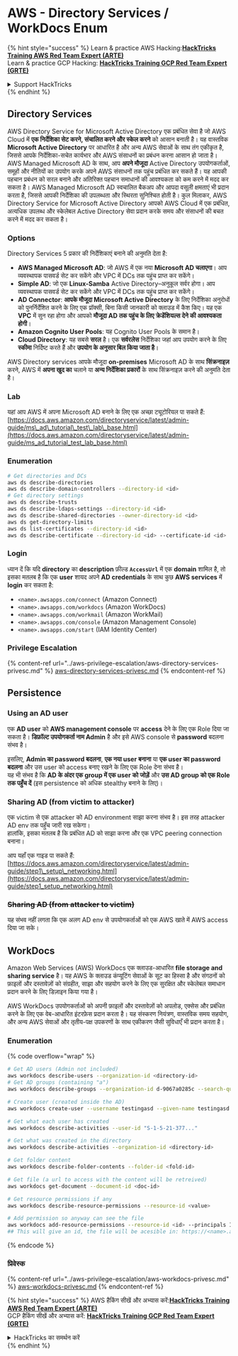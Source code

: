 # AWS - Directory Services / WorkDocs Enum

{% hint style="success" %}
Learn & practice AWS Hacking:<img src="../../../.gitbook/assets/image (1) (1) (1) (1).png" alt="" data-size="line">[**HackTricks Training AWS Red Team Expert (ARTE)**](https://training.hacktricks.xyz/courses/arte)<img src="../../../.gitbook/assets/image (1) (1) (1) (1).png" alt="" data-size="line">\
Learn & practice GCP Hacking: <img src="../../../.gitbook/assets/image (2) (1).png" alt="" data-size="line">[**HackTricks Training GCP Red Team Expert (GRTE)**<img src="../../../.gitbook/assets/image (2) (1).png" alt="" data-size="line">](https://training.hacktricks.xyz/courses/grte)

<details>

<summary>Support HackTricks</summary>

* Check the [**subscription plans**](https://github.com/sponsors/carlospolop)!
* **Join the** 💬 [**Discord group**](https://discord.gg/hRep4RUj7f) or the [**telegram group**](https://t.me/peass) or **follow** us on **Twitter** 🐦 [**@hacktricks\_live**](https://twitter.com/hacktricks_live)**.**
* **Share hacking tricks by submitting PRs to the** [**HackTricks**](https://github.com/carlospolop/hacktricks) and [**HackTricks Cloud**](https://github.com/carlospolop/hacktricks-cloud) github repos.

</details>
{% endhint %}

## Directory Services

AWS Directory Service for Microsoft Active Directory एक प्रबंधित सेवा है जो AWS Cloud में **एक निर्देशिका सेट करने, संचालित करने और स्केल करने** को आसान बनाती है। यह वास्तविक **Microsoft Active Directory** पर आधारित है और अन्य AWS सेवाओं के साथ तंग एकीकृत है, जिससे आपके निर्देशिका-सचेत कार्यभार और AWS संसाधनों का प्रबंधन करना आसान हो जाता है। AWS Managed Microsoft AD के साथ, आप **अपने मौजूदा** Active Directory उपयोगकर्ताओं, समूहों और नीतियों का उपयोग करके अपने AWS संसाधनों तक पहुंच प्रबंधित कर सकते हैं। यह आपकी पहचान प्रबंधन को सरल बनाने और अतिरिक्त पहचान समाधानों की आवश्यकता को कम करने में मदद कर सकता है। AWS Managed Microsoft AD स्वचालित बैकअप और आपदा वसूली क्षमताएं भी प्रदान करता है, जिससे आपकी निर्देशिका की उपलब्धता और स्थिरता सुनिश्चित होती है। कुल मिलाकर, AWS Directory Service for Microsoft Active Directory आपको AWS Cloud में एक प्रबंधित, अत्यधिक उपलब्ध और स्केलेबल Active Directory सेवा प्रदान करके समय और संसाधनों की बचत करने में मदद कर सकता है।

### Options

Directory Services 5 प्रकार की निर्देशिकाएं बनाने की अनुमति देता है:

* **AWS Managed Microsoft AD**: जो AWS में एक नया **Microsoft AD चलाएगा**। आप व्यवस्थापक पासवर्ड सेट कर सकेंगे और VPC में DCs तक पहुंच प्राप्त कर सकेंगे।
* **Simple AD**: जो एक **Linux-Samba** Active Directory–अनुकूल सर्वर होगा। आप व्यवस्थापक पासवर्ड सेट कर सकेंगे और VPC में DCs तक पहुंच प्राप्त कर सकेंगे।
* **AD Connector**: **आपके मौजूदा Microsoft Active Directory** के लिए निर्देशिका अनुरोधों को पुनर्निर्देशित करने के लिए एक प्रॉक्सी, बिना किसी जानकारी को क्लाउड में कैश किए। यह एक **VPC** में सुन रहा होगा और आपको **मौजूदा AD तक पहुंच के लिए क्रेडेंशियल्स देने की आवश्यकता होगी**।
* **Amazon Cognito User Pools**: यह Cognito User Pools के समान है।
* **Cloud Directory**: यह सबसे **सरल** है। एक **सर्वरलेस** निर्देशिका जहां आप उपयोग करने के लिए **स्कीमा** निर्दिष्ट करते हैं और **उपयोग के अनुसार बिल किया जाता है**।

AWS Directory services आपके मौजूदा **on-premises** Microsoft AD के साथ **सिंक्रनाइज़** करने, AWS में **अपना खुद का** चलाने या **अन्य निर्देशिका प्रकारों** के साथ सिंक्रनाइज़ करने की अनुमति देता है।

### Lab

यहां आप AWS में अपना Microsoft AD बनाने के लिए एक अच्छा ट्यूटोरियल पा सकते हैं: [https://docs.aws.amazon.com/directoryservice/latest/admin-guide/ms\_ad\_tutorial\_test\_lab\_base.html](https://docs.aws.amazon.com/directoryservice/latest/admin-guide/ms_ad_tutorial_test_lab_base.html)

### Enumeration
```bash
# Get directories and DCs
aws ds describe-directories
aws ds describe-domain-controllers --directory-id <id>
# Get directory settings
aws ds describe-trusts
aws ds describe-ldaps-settings --directory-id <id>
aws ds describe-shared-directories --owner-directory-id <id>
aws ds get-directory-limits
aws ds list-certificates --directory-id <id>
aws ds describe-certificate --directory-id <id> --certificate-id <id>
```
### Login

ध्यान दें कि यदि **directory** का **description** फ़ील्ड **`AccessUrl`** में एक **domain** शामिल है, तो इसका मतलब है कि एक **user** शायद अपने **AD credentials** के साथ कुछ **AWS services** में **login** कर सकता है:

* `<name>.awsapps.com/connect` (Amazon Connect)
* `<name>.awsapps.com/workdocs` (Amazon WorkDocs)
* `<name>.awsapps.com/workmail` (Amazon WorkMail)
* `<name>.awsapps.com/console` (Amazon Management Console)
* `<name>.awsapps.com/start` (IAM Identity Center)

### Privilege Escalation

{% content-ref url="../aws-privilege-escalation/aws-directory-services-privesc.md" %}
[aws-directory-services-privesc.md](../aws-privilege-escalation/aws-directory-services-privesc.md)
{% endcontent-ref %}

## Persistence

### Using an AD user

एक **AD user** को **AWS management console** पर **access** देने के लिए एक Role दिया जा सकता है। **डिफ़ॉल्ट उपयोगकर्ता नाम Admin** है और इसे AWS console से **password** बदलना संभव है।

इसलिए, **Admin का password बदलना**, **एक नया user बनाना** या **एक user का password बदलना** और उस user को access बनाए रखने के लिए एक Role देना संभव है।\
यह भी संभव है कि **AD के अंदर एक group में एक user को जोड़ें** और **उस AD group को एक Role तक पहुँच दें** (इस persistence को अधिक stealthy बनाने के लिए)।

### Sharing AD (from victim to attacker)

एक victim से एक attacker को AD environment साझा करना संभव है। इस तरह attacker AD env तक पहुँच जारी रख सकेगा।\
हालांकि, इसका मतलब है कि प्रबंधित AD को साझा करना और एक VPC peering connection बनाना।

आप यहाँ एक गाइड पा सकते हैं: [https://docs.aws.amazon.com/directoryservice/latest/admin-guide/step1\_setup\_networking.html](https://docs.aws.amazon.com/directoryservice/latest/admin-guide/step1_setup_networking.html)

### ~~Sharing AD (from attacker to victim)~~

यह संभव नहीं लगता कि एक अलग AD env से उपयोगकर्ताओं को एक AWS खाते में AWS access दिया जा सके।

## WorkDocs

Amazon Web Services (AWS) WorkDocs एक क्लाउड-आधारित **file storage and sharing service** है। यह AWS के क्लाउड कंप्यूटिंग सेवाओं के सूट का हिस्सा है और संगठनों को फ़ाइलों और दस्तावेज़ों को संग्रहीत, साझा और सहयोग करने के लिए एक सुरक्षित और स्केलेबल समाधान प्रदान करने के लिए डिज़ाइन किया गया है।

AWS WorkDocs उपयोगकर्ताओं को अपनी फ़ाइलों और दस्तावेज़ों को अपलोड, एक्सेस और प्रबंधित करने के लिए एक वेब-आधारित इंटरफ़ेस प्रदान करता है। यह संस्करण नियंत्रण, वास्तविक समय सहयोग, और अन्य AWS सेवाओं और तृतीय-पक्ष उपकरणों के साथ एकीकरण जैसी सुविधाएँ भी प्रदान करता है।

### Enumeration

{% code overflow="wrap" %}
```bash
# Get AD users (Admin not included)
aws workdocs describe-users --organization-id <directory-id>
# Get AD groups (containing "a")
aws workdocs describe-groups --organization-id d-9067a0285c --search-query a

# Create user (created inside the AD)
aws workdocs create-user --username testingasd --given-name testingasd --surname testingasd --password <password> --email-address name@directory.domain --organization-id <directory-id>

# Get what each user has created
aws workdocs describe-activities --user-id "S-1-5-21-377..."

# Get what was created in the directory
aws workdocs describe-activities --organization-id <directory-id>

# Get folder content
aws workdocs describe-folder-contents --folder-id <fold-id>

# Get file (a url to access with the content will be retreived)
aws workdocs get-document --document-id <doc-id>

# Get resource permissions if any
aws workdocs describe-resource-permissions --resource-id <value>

# Add permission so anyway can see the file
aws workdocs add-resource-permissions --resource-id <id> --principals Id=anonymous,Type=ANONYMOUS,Role=VIEWER
## This will give an id, the file will be acesible in: https://<name>.awsapps.com/workdocs/index.html#/share/document/<id>
```
{% endcode %}

### प्रिवेस्क

{% content-ref url="../aws-privilege-escalation/aws-workdocs-privesc.md" %}
[aws-workdocs-privesc.md](../aws-privilege-escalation/aws-workdocs-privesc.md)
{% endcontent-ref %}

{% hint style="success" %}
AWS हैकिंग सीखें और अभ्यास करें:<img src="../../../.gitbook/assets/image (1) (1) (1) (1).png" alt="" data-size="line">[**HackTricks Training AWS Red Team Expert (ARTE)**](https://training.hacktricks.xyz/courses/arte)<img src="../../../.gitbook/assets/image (1) (1) (1) (1).png" alt="" data-size="line">\
GCP हैकिंग सीखें और अभ्यास करें: <img src="../../../.gitbook/assets/image (2) (1).png" alt="" data-size="line">[**HackTricks Training GCP Red Team Expert (GRTE)**<img src="../../../.gitbook/assets/image (2) (1).png" alt="" data-size="line">](https://training.hacktricks.xyz/courses/grte)

<details>

<summary>HackTricks का समर्थन करें</summary>

* [**सदस्यता योजनाएँ**](https://github.com/sponsors/carlospolop) देखें!
* **हमारे** 💬 [**Discord समूह**](https://discord.gg/hRep4RUj7f) या [**टेलीग्राम समूह**](https://t.me/peass) में शामिल हों या **हमें** **Twitter** 🐦 [**@hacktricks\_live**](https://twitter.com/hacktricks_live)** पर फॉलो करें।**
* **हैकिंग ट्रिक्स साझा करें और** [**HackTricks**](https://github.com/carlospolop/hacktricks) और [**HackTricks Cloud**](https://github.com/carlospolop/hacktricks-cloud) गिटहब रिपोजिटरी में PR सबमिट करें।

</details>
{% endhint %}
